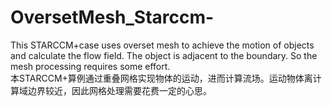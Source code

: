 # OversetMesh_Starccm-
This STARCCM+case uses overset mesh to achieve the motion of objects and calculate the flow field. The object is adjacent to the boundary. So the mesh processing requires some effort. <br>
本STARCCM+算例通过重叠网格实现物体的运动，进而计算流场。运动物体离计算域边界较近，因此网格处理需要花费一定的心思。
